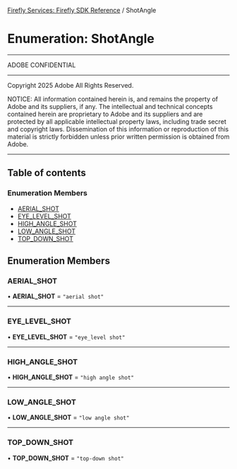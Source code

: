 [Firefly Services: Firefly SDK Reference](../index.md) / ShotAngle

# Enumeration: ShotAngle

**********************************************************************
ADOBE CONFIDENTIAL
___________________

Copyright 2025 Adobe
All Rights Reserved.

NOTICE: All information contained herein is, and remains
the property of Adobe and its suppliers, if any. The intellectual
and technical concepts contained herein are proprietary to Adobe
and its suppliers and are protected by all applicable intellectual
property laws, including trade secret and copyright laws.
Dissemination of this information or reproduction of this material
is strictly forbidden unless prior written permission is obtained
from Adobe.

************************************************************************

## Table of contents

### Enumeration Members

- [AERIAL\_SHOT](ShotAngle.md#aerial_shot)
- [EYE\_LEVEL\_SHOT](ShotAngle.md#eye_level_shot)
- [HIGH\_ANGLE\_SHOT](ShotAngle.md#high_angle_shot)
- [LOW\_ANGLE\_SHOT](ShotAngle.md#low_angle_shot)
- [TOP\_DOWN\_SHOT](ShotAngle.md#top_down_shot)

## Enumeration Members

### AERIAL\_SHOT

• **AERIAL\_SHOT** = ``"aerial shot"``

___

### EYE\_LEVEL\_SHOT

• **EYE\_LEVEL\_SHOT** = ``"eye_level shot"``

___

### HIGH\_ANGLE\_SHOT

• **HIGH\_ANGLE\_SHOT** = ``"high angle shot"``

___

### LOW\_ANGLE\_SHOT

• **LOW\_ANGLE\_SHOT** = ``"low angle shot"``

___

### TOP\_DOWN\_SHOT

• **TOP\_DOWN\_SHOT** = ``"top-down shot"``
